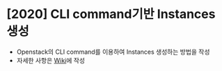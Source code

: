 # [2020] CLI command기반 Instances 생성
- Openstack의 CLI command를 이용하여 Instances 생성하는 방법을 작성
- 자세한 사항은 [Wiki](https://github.com/shhan0226/Project-OpenStack/wiki/%5B2020%5D-CLI-command%EA%B8%B0%EB%B0%98-VM%EC%83%9D%EC%84%B1-%EB%B0%A9%EB%B2%95)에 작성

